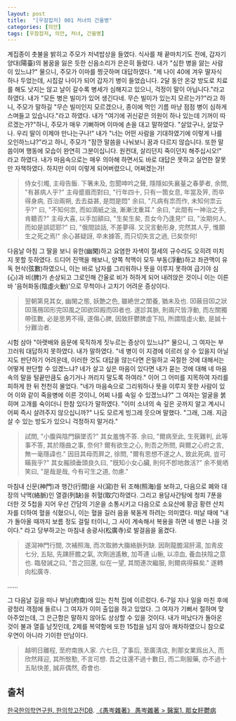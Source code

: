 ```yaml
---
layout: post
title:  "[우잠잡저] 001 처녀의 간울병"
categories: [의안]
tags: [우잠잡저, 의안, 처녀, 간울병]
---
```


계집종이 촛불을 밝히고 주모가 저녁밥상을 들였다. 식사를 채 끝마치기도 전에, 갑자기 양대(陽臺)의 봄꿈을 잃은 듯한 신음소리가 은은히 들렸다. 내가 "심한 병을 앓는 사람이 있느냐?" 물으니, 주모가 이마를 찡긋하며 대답하였다. "제 나이 40에 겨우 딸자식 하나 두었는데, 시집갈 나이가 되어 갑자기 병이 들었습니다. 2달 동안 온갖 방도로 치료를 해도 낫지는 않고 날이 갈수록 병세가 심해지고 있으니, 걱정이 말이 아닙니다."라고 하였다. 내가 "모든 병은 빌미가 있어 생긴다네. 무슨 빌미가 있는지 모르는가?"라고 하니, 주모가 말하길 "무슨 빌미인지 모르겠으나, 종이에 먹인 기름 마냥 점점 병이 심하게 스며들고 있습니다."라고 하였다. 내가 "여기에 귀신같은 의원이 하나 있는데 기꺼이 따르겠는가?"하니, 주모가 매우 기뻐하며 이마에 손을 대고 말하였다. "살았구나, 살았구나. 우리 딸이 이제야 만나는구나!" 내가 "너는 어떤 사람을 기대하였기에 이렇게 나를 오인하느냐?"라고 하니, 주모가 "잠깐 말씀을 나눠보니 꿈과 다르지 않습니다. 또한 말씀이며 행동에 모습이 완연히 그분이십니다. 원컨대, 살리던지 죽이던지 해주십시오!" 라고 하였다. 내가 마음속으로는 매우 의아해 하면서도 바로 대답은 못하고 실언한 잘못만 자책하였다. 하지만 이미 이렇게 되어버렸으니, 어쩌겠는가!

> 侍女引燭, 主母告飯. 下箸未及, 忽聞呻吟之聲, 隱隱如失襄䑓之春夢者, 余問, "有甚病人乎?" 主母蹙眉而對曰, "行年四十, 只有一箇女息, 年當及笄, 而卒得身病, 百治兩朔, 去去益甚, 是悶是悶" 余曰, "凡病有祟而作, 未知何祟云乎?" 曰, "不知何祟, 而如滴紙之油, 漸漸沈重耳." 余曰, "此間有一神治之手, 肯聽否?" 主母大喜, 以手加額曰, "生矣生矣, 吾女今乃逢見!" 曰, "汝期何人, 而如是誤認耶?" 曰, "俄間談話, 不差夢得. 又況言動形身, 完然其人乎, 惟願生之死之焉!" 余心甚疑訝, 卒未據答, 而只切失言之過, 已矣奈何!

다음날 아침 그 딸을 보니 유한(幽閑)하고 요염한 자색이 절세의 규수라도 오히려 미치지 못할 듯하였다. 드디어 진맥을 해보니, 양쪽 척맥이 모두 부동(浮動)하고 좌관맥이 유독 현삭(弦數)하였으니, 이는 바로 남자를 그리워하나 뜻을 이루지 못하여 급기야 심(心)과 비(脾)가 손상되고 그로인해 간울로 비가 허하게 되어 내려앉은 것이니 이는 이른바 '음허화동(陰虛火動)'으로 무척이나 고치기 어려운 증상이다.

> 翌朝第見其女, 幽閑之態, 妖艶之色, 雖絶世之閨養, 猶未及也. ⌧蔽目⌧之狀⌧落鴈⌧形完⌧風之⌧欲⌧殿而⌧者也. 遂診其脈, 則兩尺皆浮動, 而左關獨帶弦數, 必是思男不得, 遂傷心脾, 因致肝鬱脾虛下陷, 所謂陰虛火動, 是誠十分難治者.

시험 삼아 "아랫배와 음문에 묵직하게 짓누르는 증상이 있느냐?" 물으니, 그 여자는 부끄러워 대답하지 못하였다. 내가 말하였다. "네 병이 이 지경에 이르러 살 수 있을지 아닐지도 판단하기 어려운데, 이러한 것도 대답을 않는다면 은밀하고 곡절한 것에 대해서는 어떻게 판단할 수 있겠느냐? 네가 살고 싶은 마음이 있다면 내가 묻는 것에 대해 네 마음속의 말을 털끝만큼도 숨기거나 꺼리지 말도록 하여라." 이어 그 어미를 지목하여 자리를 피하게 한 뒤 천천히 물었다. "네가 마음속으로 그리워하나 뜻을 이루지 못한 사람이 있어 이와 같이 죽을병에 이른 것이니, 어찌 나를 속일 수 있겠느냐?" 그 여자는 얼굴을 붉히며 고개를 숙이더니 한참 있다가 말하였다. "이미 소녀의 속 깊은 곳까지 알고 계시니 어찌 즉시 살려주지 않으십니까?" 나도 모르게 빙그레 웃으며 말했다. "그래, 그래. 지금 살 수 있는 방도가 있으니 걱정하지 말거라."

> 試問, "小腹與陰門鎭墜否?" 其女羞愧不答. 余曰, "爾病至此, 生死難判, 此等事不答, 其於隱曲之事, 奈何? 爾有欲生之心, 則吾之所問, 與爾之心府之言, 無一毫隱諱也." 因目其母而屛之, 徐問, "爾有思想不遂之人, 致此死病, 豈可瞞我乎?" 其女赧顔垂頭良久曰, "旣知小女心臟, 則何不卽地救活?" 余不覺哂笑曰, "是哉是哉, 今有可生之道, 勿慮."

마침내 신문(神門)과 행간(行間)을 사(瀉)한 뒤 조해(照海)를 보하고, 다음으로 폐와 대장의 낙맥(絡脈)인 열결(列缺)을 취혈(取穴)하였다. 그리고 용담사간탕에 청피 7푼을 더한 것 5첩을 지어 우선 간담의 기운을 소통시키고 다음으로 소요산에 황금 황련 산치자를 더하여 혈을 식혔으니, 이는 혈을 길러 음을 북돋게 하려는 의미였다. 떠날 때에 "내가 돌아올 때까지 보름 정도 걸릴 터이니, 그 사이 계속해서 복용을 하면 네 병은 나을 것이다." 라고 당부하고는 마침내 송광사(松廣寺)로 발걸음을 옮겼다.

> 遂瀉神門行間, 次補照海, 而次取肺大膓絡脈列缺. 因劑龍膽瀉肝湯, 加靑皮七分, 五貼, 先踈肝膽之氣, 次劑逍遙散, 加芩連 山梔, 以凉血, 養血扶陰之意也. 臨發誡之曰, "吾之回還, 似在一望, 其間連次繼服, 則爾病得蘇矣." 遂轉向松廣寺.

……


그 다음날 길을 떠나 부남(府南)에 있는 친척 집에 이르렀다. 6-7일 지나 일을 마친 후에 광청리 객점에 들르니 그 여자가 이미 출입을 하고 있었다. 그 여자가 기뻐서 절하며 맞아주었는데, 그 은근함은 말하지 않아도 상상할 수 있을 것이다. 내가 떠났다가 돌아온 것이 불과 열흘 남짓인데, 2제를 복약함에 또한 15첩을 넘지 않아 쾌차하였으니 참으로 우연이 아니라 기이한 만남이다.

> 越明日離程, 至府南族人家. 六七日, 了事后, 至廣淸店, 則那女業爲出入, 而欣然拜迎, 其所慇懃, 不言可想. 吾之往還不過十數日, 而二劑服藥, 亦不過十五貼快差, 誠非偶然, 奇會也.

## 출처

[한국한의학연구원. 한의학고전DB](https://mediclassics.kr/). [《愚岑雜著》 愚岑雜著 > 醫案1. 那女肝鬱病](https://mediclassics.kr/books/48/volume/1#content_2)
